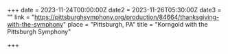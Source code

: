 +++
date = 2023-11-24T00:00:00Z
date2 = 2023-11-26T05:30:00Z
date3 = ""
link = "https://pittsburghsymphony.org/production/84664/thanksgiving-with-the-symphony"
place = "Pittsburgh, PA"
title = "Korngold with the Pittsburgh Symphony"

+++
